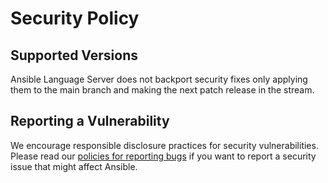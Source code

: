 # Security Policy

## Supported Versions

Ansible Language Server does not backport security fixes only applying
them to the main branch and making the next patch release in the stream.

## Reporting a Vulnerability

We encourage responsible disclosure practices for security
vulnerabilities. Please read our [policies for reporting bugs][bug
reports policy] if you want to report a security issue that might affect
Ansible.

[bug reports policy]:
https://docs.ansible.com/ansible/devel/community/reporting_bugs_and_features.html#reporting-a-bug
